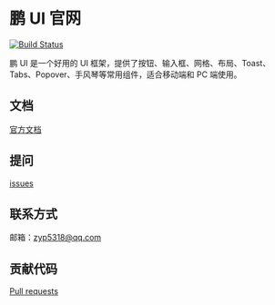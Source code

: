 # 鹏 UI 官网

[![Build Status](https://www.travis-ci.org/ZhangYuP/roc-ui.svg?branch=master)](https://www.travis-ci.org/ZhangYuP/zyp-gulu-demo)

鹏 UI 是一个好用的 UI 框架，提供了按钮、输入框、网格、布局、Toast、Tabs、Popover、手风琴等常用组件，适合移动端和 PC 端使用。

## 文档

[官方文档](https://github.com/ZhangYuP/roc-ui)

## 提问

[issues](https://github.com/ZhangYuP/roc-ui/issues)

## 联系方式

邮箱：zyp5318@qq.com

## 贡献代码

[Pull requests](https://github.com/ZhangYuP/roc-ui/pulls)
